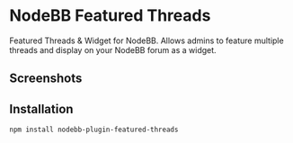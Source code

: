 # NodeBB Featured Threads

Featured Threads & Widget for NodeBB.
Allows admins to feature multiple threads and display on your NodeBB forum as a widget.

## Screenshots

## Installation

    npm install nodebb-plugin-featured-threads
